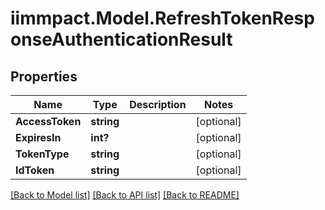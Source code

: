 # iimmpact.Model.RefreshTokenResponseAuthenticationResult
## Properties

Name | Type | Description | Notes
------------ | ------------- | ------------- | -------------
**AccessToken** | **string** |  | [optional] 
**ExpiresIn** | **int?** |  | [optional] 
**TokenType** | **string** |  | [optional] 
**IdToken** | **string** |  | [optional] 

[[Back to Model list]](../README.md#documentation-for-models) [[Back to API list]](../README.md#documentation-for-api-endpoints) [[Back to README]](../README.md)

